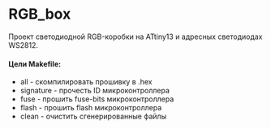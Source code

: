 # RGB_box

Проект светодиодной RGB-коробки на ATtiny13 и адресных светодиодах WS2812.

#### Цели Makefile:

- all - скомпилировать прошивку в .hex
- signature - прочесть ID микроконтроллера
- fuse - прошить fuse-bits микроконтроллера
- flash - прошить flash микроконтроллера
- clean - очистить сгенерированные файлы
